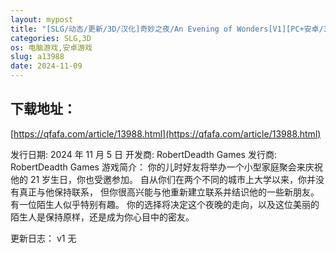 ```yaml
---
layout: mypost
title: "[SLG/动态/更新/3D/汉化]奇妙之夜/An Evening of Wonders[V1][PC+安卓/3.40G]"
categories: SLG,3D
os: 电脑游戏,安卓游戏
slug: a13988
date: 2024-11-09
---
```


## 下载地址：

[https://qfafa.com/article/13988.html](https://qfafa.com/article/13988.html)

发行日期:
2024 年 11 月 5 日
开发商:
RobertDeadth Games
发行商:
RobertDeadth Games
游戏简介：
你的儿时好友将举办一个小型家庭聚会来庆祝他的 21 岁生日，你也受邀参加。
自从你们在两个不同的城市上大学以来，你并没有真正与他保持联系，
但你很高兴能与他重新建立联系并结识他的一些新朋友。
有一位陌生人似乎特别有趣。
你的选择将决定这个夜晚的走​​向，以及这位美丽的陌生人是保持原样，还是成为你心目中的密友。

更新日志：
v1
无